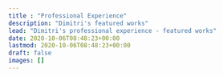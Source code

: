 ```yaml
---
title : "Professional Experience"
description: "Dimitri's featured works"
lead: "Dimitri's professional experience - featured works"
date: 2020-10-06T08:48:23+00:00
lastmod: 2020-10-06T08:48:23+00:00
draft: false
images: []
---
```

